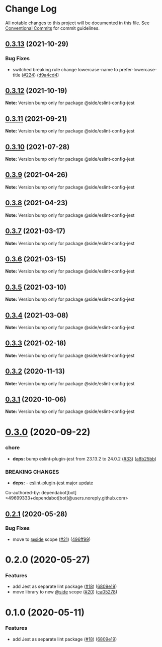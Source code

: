 # Change Log

All notable changes to this project will be documented in this file.
See [Conventional Commits](https://conventionalcommits.org) for commit guidelines.

## [0.3.13](https://github.com/reside-eng/lint-config/compare/@side/eslint-config-jest@0.3.12...@side/eslint-config-jest@0.3.13) (2021-10-29)

### Bug Fixes

- switched breaking rule change lowercase-name to prefer-lowercase-title ([#224](https://github.com/reside-eng/lint-config/issues/224)) ([d9a4cd4](https://github.com/reside-eng/lint-config/commit/d9a4cd42595d6267ffedf164e3fd908cf6dde0ac))

## [0.3.12](https://github.com/reside-eng/lint-config/compare/@side/eslint-config-jest@0.3.11...@side/eslint-config-jest@0.3.12) (2021-10-19)

**Note:** Version bump only for package @side/eslint-config-jest

## [0.3.11](https://github.com/reside-eng/lint-config/compare/@side/eslint-config-jest@0.3.10...@side/eslint-config-jest@0.3.11) (2021-09-21)

**Note:** Version bump only for package @side/eslint-config-jest

## [0.3.10](https://github.com/reside-eng/lint-config/compare/@side/eslint-config-jest@0.3.9...@side/eslint-config-jest@0.3.10) (2021-07-28)

**Note:** Version bump only for package @side/eslint-config-jest

## [0.3.9](https://github.com/reside-eng/lint-config/compare/@side/eslint-config-jest@0.3.8...@side/eslint-config-jest@0.3.9) (2021-04-26)

**Note:** Version bump only for package @side/eslint-config-jest

## [0.3.8](https://github.com/reside-eng/lint-config/compare/@side/eslint-config-jest@0.3.7...@side/eslint-config-jest@0.3.8) (2021-04-23)

**Note:** Version bump only for package @side/eslint-config-jest

## [0.3.7](https://github.com/reside-eng/lint-config/compare/@side/eslint-config-jest@0.3.6...@side/eslint-config-jest@0.3.7) (2021-03-17)

**Note:** Version bump only for package @side/eslint-config-jest

## [0.3.6](https://github.com/reside-eng/lint-config/compare/@side/eslint-config-jest@0.3.5...@side/eslint-config-jest@0.3.6) (2021-03-15)

**Note:** Version bump only for package @side/eslint-config-jest

## [0.3.5](https://github.com/reside-eng/lint-config/compare/@side/eslint-config-jest@0.3.4...@side/eslint-config-jest@0.3.5) (2021-03-10)

**Note:** Version bump only for package @side/eslint-config-jest

## [0.3.4](https://github.com/reside-eng/lint-config/compare/@side/eslint-config-jest@0.3.3...@side/eslint-config-jest@0.3.4) (2021-03-08)

**Note:** Version bump only for package @side/eslint-config-jest

## [0.3.3](https://github.com/reside-eng/lint-config/compare/@side/eslint-config-jest@0.3.2...@side/eslint-config-jest@0.3.3) (2021-02-18)

**Note:** Version bump only for package @side/eslint-config-jest

## [0.3.2](https://github.com/reside-eng/lint-config/compare/@side/eslint-config-jest@0.3.1...@side/eslint-config-jest@0.3.2) (2020-11-13)

**Note:** Version bump only for package @side/eslint-config-jest

## [0.3.1](https://github.com/reside-eng/lint-config/compare/@side/eslint-config-jest@0.3.0...@side/eslint-config-jest@0.3.1) (2020-10-06)

**Note:** Version bump only for package @side/eslint-config-jest

# [0.3.0](https://github.com/reside-eng/lint-config/compare/@side/eslint-config-jest@0.2.1...@side/eslint-config-jest@0.3.0) (2020-09-22)

### chore

- **deps:** bump eslint-plugin-jest from 23.13.2 to 24.0.2 ([#33](https://github.com/reside-eng/lint-config/issues/33)) ([a8b25bb](https://github.com/reside-eng/lint-config/commit/a8b25bb91bfcd95c811d14e173b9190efa7b0aaa))

### BREAKING CHANGES

- **deps:** - [eslint-plugin-jest major update](https://github.com/jest-community/eslint-plugin-jest/releases)

Co-authored-by: dependabot[bot] <49699333+dependabot[bot]@users.noreply.github.com>

## [0.2.1](https://github.com/reside-eng/lint-config/compare/@side/eslint-config-jest@0.2.0...@side/eslint-config-jest@0.2.1) (2020-05-28)

### Bug Fixes

- move to [@side](https://github.com/side) scope ([#21](https://github.com/reside-eng/lint-config/issues/21)) ([496ff99](https://github.com/reside-eng/lint-config/commit/496ff9956d51ae2e746549c7c687c8a11ae14b71))

# 0.2.0 (2020-05-27)

### Features

- add Jest as separate lint package ([#18](https://github.com/reside-eng/lint-config/issues/18)) ([6809e19](https://github.com/reside-eng/lint-config/commit/6809e19d63f92353ac5b769c475970f601822733))
- move library to new [@side](https://github.com/side) scope ([#20](https://github.com/reside-eng/lint-config/issues/20)) ([ca05278](https://github.com/reside-eng/lint-config/commit/ca052782a37ac2ac727cd202e1135d4dc01cab87))

# 0.1.0 (2020-05-11)

### Features

- add Jest as separate lint package ([#18](https://github.com/reside-eng/lint-config/issues/18)) ([6809e19](https://github.com/reside-eng/lint-config/commit/6809e19d63f92353ac5b769c475970f601822733))
